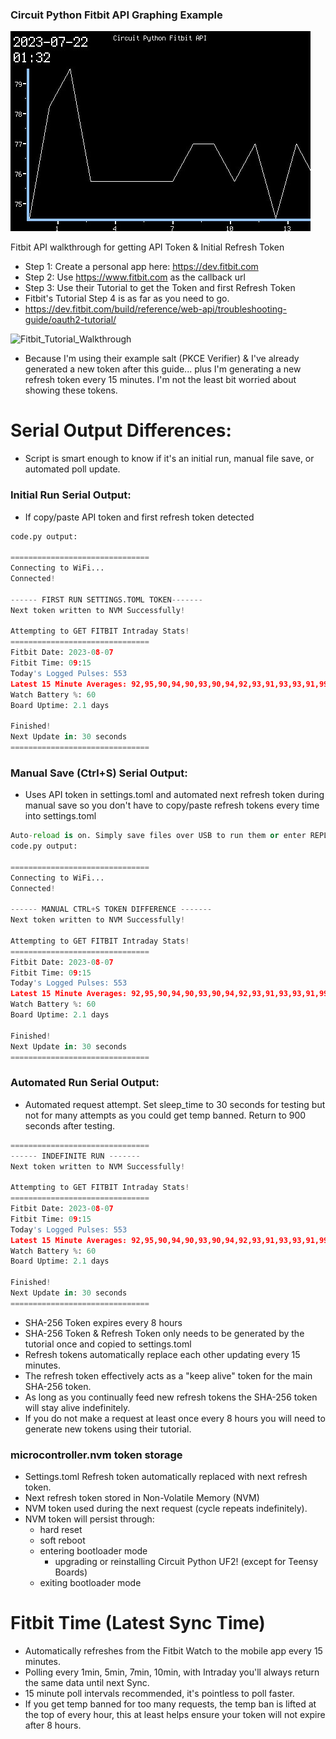 ### Circuit Python Fitbit API Graphing Example

![TFT Featherwing Screenshot](https://raw.githubusercontent.com/DJDevon3/My_Circuit_Python_Projects/main/Boards/espressif/Unexpected%20Maker%20Feather%20S3/3.5%20TFT%20Featherwing/Fitbit%20API%20Graph/screenshot.jpg)

Fitbit API walkthrough for getting API Token & Initial Refresh Token
- Step 1: Create a personal app here: https://dev.fitbit.com
- Step 2: Use https://www.fitbit.com as the callback url
- Step 3: Use their Tutorial to get the Token and first Refresh Token
- Fitbit's Tutorial Step 4 is as far as you need to go.
- https://dev.fitbit.com/build/reference/web-api/troubleshooting-guide/oauth2-tutorial/
  
![Fitbit_Tutorial_Walkthrough](https://github.com/DJDevon3/My_Circuit_Python_Projects/assets/49322231/f70ec67f-d06d-4d6f-9823-934fb3936fd9)


- Because I'm using their example salt (PKCE Verifier) & I've already generated a new token after this guide... plus I'm generating a new refresh token every 15 minutes. I'm not the least bit worried about showing these tokens. 

# Serial Output Differences:
- Script is smart enough to know if it's an initial run, manual file save, or automated poll update.

### Initial Run Serial Output:
- If copy/paste API token and first refresh token detected
```py
code.py output:

===============================
Connecting to WiFi...
Connected!

------ FIRST RUN SETTINGS.TOML TOKEN-------
Next token written to NVM Successfully!

Attempting to GET FITBIT Intraday Stats!
===============================
Fitbit Date: 2023-08-07
Fitbit Time: 09:15
Today's Logged Pulses: 553
Latest 15 Minute Averages: 92,95,90,94,90,93,90,94,92,93,91,93,93,91,99
Watch Battery %: 60
Board Uptime: 2.1 days

Finished!
Next Update in: 30 seconds
===============================
```

### Manual Save (Ctrl+S) Serial Output:
- Uses API token in settings.toml and automated next refresh token during manual save so you don't have to copy/paste refresh tokens every time into settings.toml
```py
Auto-reload is on. Simply save files over USB to run them or enter REPL to disable.
code.py output:

===============================
Connecting to WiFi...
Connected!

------ MANUAL CTRL+S TOKEN DIFFERENCE -------
Next token written to NVM Successfully!

Attempting to GET FITBIT Intraday Stats!
===============================
Fitbit Date: 2023-08-07
Fitbit Time: 09:15
Today's Logged Pulses: 553
Latest 15 Minute Averages: 92,95,90,94,90,93,90,94,92,93,91,93,93,91,99
Watch Battery %: 60
Board Uptime: 2.1 days

Finished!
Next Update in: 30 seconds
===============================
```
### Automated Run Serial Output:
- Automated request attempt. Set sleep_time to 30 seconds for testing but not for many attempts as you could get temp banned. Return to 900 seconds after testing.
```py
===============================
------ INDEFINITE RUN -------
Next token written to NVM Successfully!

Attempting to GET FITBIT Intraday Stats!
===============================
Fitbit Date: 2023-08-07
Fitbit Time: 09:15
Today's Logged Pulses: 553
Latest 15 Minute Averages: 92,95,90,94,90,93,90,94,92,93,91,93,93,91,99
Watch Battery %: 60
Board Uptime: 2.1 days

Finished!
Next Update in: 30 seconds
===============================
```

- SHA-256 Token expires every 8 hours
- SHA-256 Token & Refresh Token only needs to be generated by the tutorial once and copied to settings.toml
- Refresh tokens automatically replace each other updating every 15 minutes.
- The refresh token effectively acts as a "keep alive" token for the main SHA-256 token.
- As long as you continually feed new refresh tokens the SHA-256 token will stay alive indefinitely.
- If you do not make a request at least once every 8 hours you will need to generate new tokens using their tutorial.
  
### microcontroller.nvm token storage
- Settings.toml Refresh token automatically replaced with next refresh token.
- Next refresh token stored in Non-Volatile Memory (NVM)
- NVM token used during the next request (cycle repeats indefinitely).
- NVM token will persist through:
  - hard reset
  - soft reboot
  - entering bootloader mode
    - upgrading or reinstalling Circuit Python UF2! (except for Teensy Boards)
  - exiting bootloader mode

# Fitbit Time (Latest Sync Time)
- Automatically refreshes from the Fitbit Watch to the mobile app every 15 minutes.
- Polling every 1min, 5min, 7min, 10min, with Intraday you'll always return the same data until next Sync.
- 15 minute poll intervals recommended, it's pointless to poll faster.
- If you get temp banned for too many requests, the temp ban is lifted at the top of every hour, this at least helps ensure your token will not expire after 8 hours.
